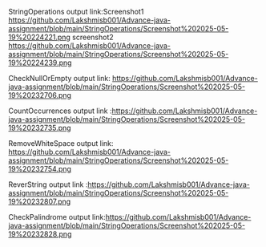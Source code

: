 StringOperations output link:Screenshot1 https://github.com/Lakshmisb001/Advance-java-assignment/blob/main/StringOperations/Screenshot%202025-05-19%20224221.png  screenshot2 https://github.com/Lakshmisb001/Advance-java-assignment/blob/main/StringOperations/Screenshot%202025-05-19%20224239.png

CheckNullOrEmpty output link: https://github.com/Lakshmisb001/Advance-java-assignment/blob/main/StringOperations/Screenshot%202025-05-19%20232706.png

CountOccurrences output link :https://github.com/Lakshmisb001/Advance-java-assignment/blob/main/StringOperations/Screenshot%202025-05-19%20232735.png

RemoveWhiteSpace output link: https://github.com/Lakshmisb001/Advance-java-assignment/blob/main/StringOperations/Screenshot%202025-05-19%20232754.png

ReverString output link :https://github.com/Lakshmisb001/Advance-java-assignment/blob/main/StringOperations/Screenshot%202025-05-19%20232807.png

CheckPalindrome output link:https://github.com/Lakshmisb001/Advance-java-assignment/blob/main/StringOperations/Screenshot%202025-05-19%20232828.png
